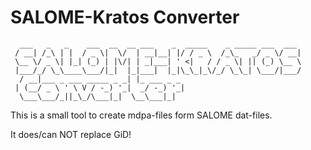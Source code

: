 # SALOME-Kratos Converter
```
  ___   _   _    ___  __  __ ___    _  _____    _ _____ ___  ___  
 / __| /_\ | |  / _ \|  \/  | __|__| |/ / _ \  /_\_   _/ _ \/ __| 
 \__ \/ _ \| |_| (_) | |\/| | _|___| ' <|   / / _ \| || (_) \__ \ 
 |___/_/ \_\____\___/|_|  |_|___|  |_|\_\_|_\/_/ \_\_| \___/|___/ 
  / __|___ _ ___ _____ _ _| |_ ___ _ _                            
 | (__/ _ \ ' \ V / -_) '_|  _/ -_) '_|                           
  \___\___/_||_\_/\___|_|  \__\___|_|  
```
This is a small tool to create mdpa-files form SALOME dat-files.

It does/can NOT replace GiD!
